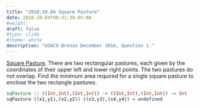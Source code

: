 ```yaml
---
title: "2018.10.04 Square Pasture"
date: 2018-10-04T08:41:30-05:00
#weight: 
draft: false
#type: slide
#theme: white
description: "USACO Bronze December 2016, Question 1."
---
```


[Square
Pasture](http://usaco.org/index.php?page=viewproblem2&cpid=663). There
are two rectangular pastures, each given by the coordinates of their
upper left and lower right points. The two pastures do not
overlap. Find the minimum area required for a single square pasture to
enclose the two rectangle pastures.

```haskell
sqPasture :: ((Int,Int),(Int,Int)) -> ((Int,Int),(Int,Int)) -> Int
sqPasture ((x1,y1),(x2,y2)) ((x3,y3),(x4,y4)) = undefined
```
